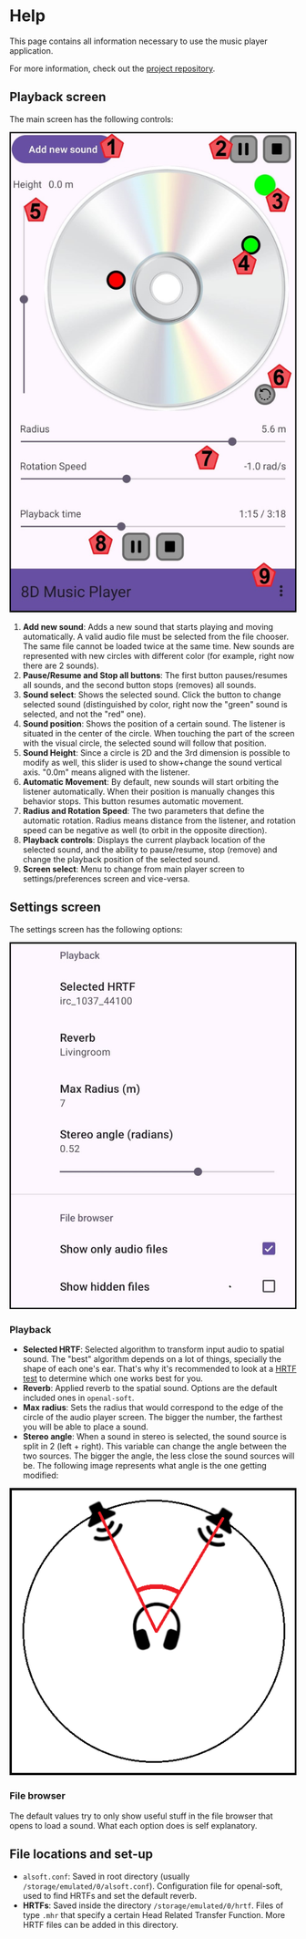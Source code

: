 # Help

This page contains all information necessary to use the music player application.

For more information, check out the [project repository](https://github.com/PauHPMCBR/8DMusicPlayer).

## Playback screen

The main screen has the following controls:

![player_controls.jpg](player_controls.jpg)

1. **Add new sound**: Adds a new sound that starts playing and moving automatically. A valid audio file must be selected from the file chooser. The same file cannot be loaded twice at the same time. New sounds are represented with new circles with different color (for example, right now there are 2 sounds).
2. **Pause/Resume and Stop all buttons**: The first button pauses/resumes all sounds, and the second button stops (removes) all sounds.
3. **Sound select**: Shows the selected sound. Click the button to change selected sound (distinguished by color, right now the "green" sound is selected, and not the "red" one).
4. **Sound position**: Shows the position of a certain sound. The listener is situated in the center of the circle. When touching the part of the screen with the visual circle, the selected sound will follow that position.
5. **Sound Height**: Since a circle is 2D and the 3rd dimension is possible to modify as well, this slider is used to show+change the sound vertical axis. "0.0m" means aligned with the listener.
6. **Automatic Movement**: By default, new sounds will start orbiting the listener automatically. When their position is manually changes this behavior stops. This button resumes automatic movement.
7. **Radius and Rotation Speed**: The two parameters that define the automatic rotation. Radius means distance from the listener, and rotation speed can be negative as well (to orbit in the opposite direction).
8. **Playback controls**: Displays the current playback location of the selected sound, and the ability to pause/resume, stop (remove) and change the playback position of the selected sound.
9. **Screen select**: Menu to change from main player screen to settings/preferences screen and vice-versa.

## Settings screen

The settings screen has the following options:

![available_settings.jpg](available_settings.jpg)

### Playback
- **Selected HRTF**: Selected algorithm to transform input audio to spatial sound. The "best" algorithm depends on a lot of things, specially the shape of each one's ear. That's why it's recommended to look at a [HRTF test](https://www.youtube.com/watch?v=VCXQp7swp5k) to determine which one works best for you.
- **Reverb**: Applied reverb to the spatial sound. Options are the default included ones in `openal-soft`.
- **Max radius**: Sets the radius that would correspond to the edge of the circle of the audio player screen. The bigger the number, the farthest you will be able to place a sound.
- **Stereo angle**: When a sound in stereo is selected, the sound source is split in 2 (left + right). This variable can change the angle between the two sources. The bigger the angle, the less close the sound sources will be. The following image represents what angle is the one getting modified:

![stereo_angle.png](stereo_angle.png)

### File browser
The default values try to only show useful stuff in the file browser that opens to load a sound. What each option does is self explanatory.

## File locations and set-up
- `alsoft.conf`: Saved in root directory (usually `/storage/emulated/0/alsoft.conf`). Configuration file for openal-soft, used to find HRTFs and set the default reverb.
- **HRTFs**: Saved inside the directory `/storage/emulated/0/hrtf`. Files of type `.mhr` that specify a certain Head Related Transfer Function. More HRTF files can be added in this directory.
